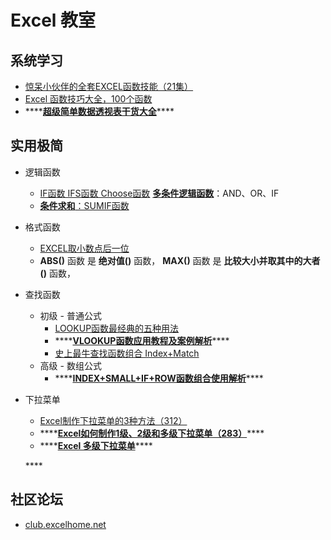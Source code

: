 # Excel 教室

## 系统学习

* [惊呆小伙伴的全套EXCEL函数技能（21集）](https://www.bilibili.com/video/BV1Qt411176A?from=search&seid=15563621570772204367)
* [Excel 函数技巧大全，100个函数](https://www.bilibili.com/video/BV18T4y1P7fV?from=search&seid=15563621570772204367)
* \*\*\*\*[**超级简单数据透视表干货大全**](https://www.bilibili.com/video/BV1d4411j7ux)\*\*\*\*

## 实用极简

* 逻辑函数
  * [IF函数 IFS函数 Choose函数](https://zhuanlan.zhihu.com/p/51366759) [**多条件逻辑函数**](https://zhuanlan.zhihu.com/p/38326242)：AND、OR、IF
  * [**条件求和**：SUMIF函数](https://zhuanlan.zhihu.com/p/31465442)
* 格式函数
  * [EXCEL取小数点后一位](https://zhidao.baidu.com/question/27632380.html)
  * **ABS\(\)** 函数 是 **绝对值\(\)** 函数， **MAX\(\)** 函数 是 **比较大小并取其中的大者\(\)** 函数，
* 查找函数
  * 初级 - 普通公式
    * [LOOKUP函数最经典的五种用法](http://blog.sina.com.cn/s/blog_138899a8e0102wqwt.html)
    * \*\*\*\*[**VLOOKUP函数应用教程及案例解析**](https://zhuanlan.zhihu.com/p/21558236)\*\*\*\*
    * [史上最牛查找函数组合 Index+Match](https://www.sohu.com/a/334505538_825825)
  * 高级 - 数组公式
    * \*\*\*\*[**INDEX+SMALL+IF+ROW函数组合使用解析**](https://blog.csdn.net/mfkpie/article/details/26883061)\*\*\*\*
* 下拉菜单

  * [Excel制作下拉菜单的3种方法（312）](https://www.bilibili.com/video/BV1QJ411H7RW?from=search&seid=18024821708073264960)
  * \*\*\*\*[**Excel如何制作1级、2级和多级下拉菜单（283）**](https://www.bilibili.com/video/BV1UE411Z74D)\*\*\*\*
  * \*\*\*\*[**Excel 多级下拉菜单**](https://www.bilibili.com/video/BV1Qy4y1E7o9)\*\*\*\*

  \*\*\*\*

## 社区论坛

* [club.excelhome.net](http://club.excelhome.net/)

